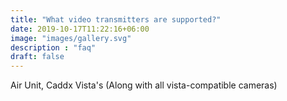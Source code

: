 ```yaml
---
title: "What video transmitters are supported?"
date: 2019-10-17T11:22:16+06:00
image: "images/gallery.svg"
description : "faq"
draft: false
---
```



Air Unit, Caddx Vista's (Along with all vista-compatible cameras)